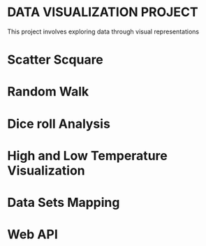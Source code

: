 # DATA VISUALIZATION PROJECT

This project involves exploring data through visual representations

# Scatter Scquare

# Random Walk

# Dice roll Analysis

# High and Low Temperature Visualization 

# Data Sets Mapping

# Web API